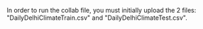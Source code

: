 In order to run the collab file, you must initially upload the 2 files: "DailyDelhiClimateTrain.csv" and "DailyDelhiClimateTest.csv".
